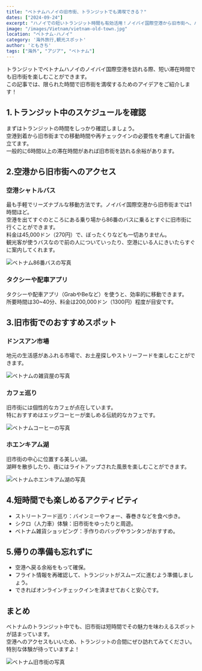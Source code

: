```yaml
---
title: "ベトナムハノイの旧市街、トランジットでも満喫できる？"
dates: ["2024-09-24"]
excerpt: "ハノイでの短いトランジット時間も有効活用！ノイバイ国際空港から旧市街へ、バスやタクシーで簡単にアクセスし、地元市場やエッグコーヒー、ホエンキアム湖など魅力溢れるスポットを効率よく楽しむための完全ガイドです。"
image: "/images/Vietnam/vietnam-old-town.jpg"
location: "ベトナム-ハノイ"
category: '海外旅行,観光スポット'
author: 'ともきち'
tags: ["海外", "アジア", "ベトナム"]
---
```


トランジットでベトナムハノイのノイバイ国際空港を訪れる際、短い滞在時間でも旧市街を楽しむことができます。  
この記事では、限られた時間で旧市街を満喫するためのアイデアをご紹介します！  

## 1.トランジット中のスケジュールを確認

まずはトランジットの時間をしっかり確認しましょう。  
空港到着から旧市街までの移動時間や再チェックインの必要性を考慮して計画を立てます。  
一般的に6時間以上の滞在時間があれば旧市街を訪れる余裕があります。  

## 2.空港から旧市街へのアクセス

### 空港シャトルバス

最も手軽でリーズナブルな移動方法です。ノイバイ国際空港から旧市街までは1時間ほど。  
空港を出てすぐのところにある乗り場から86番のバスに乗るとすぐに旧市街に行くことができます。  
料金は45,000ドン（270円）で、ぼったくりなども一切ありません。  
観光客が使うバスなので前の人についていったり、空港にいる人にきいたらすぐに案内してくれます。  

![ベトナム86番バスの写真](/images/Vietnam/vietnam-bus.jpg)

### タクシーや配車アプリ

タクシーや配車アプリ（GrabやBeなど）を使うと、効率的に移動できます。  
所要時間は30~40分、料金は200,000ドン（1300円）程度が目安です。  

## 3.旧市街でのおすすめスポット

### ドンスアン市場

地元の生活感があふれる市場で、お土産探しやストリーフードを楽しむことができます。  

![ベトナムの雑貨屋の写真](/images/Vietnam/vietnam-general-store.jpg)

### カフェ巡り

旧市街には個性的なカフェが点在しています。  
特におすすめはエッグコーヒーが楽しめる伝統的なカフェです。  

![ベトナムコーヒーの写真](/images/Vietnam/vietnam-coffee.jpg)

### ホエンキアム湖

旧市街の中心に位置する美しい湖。  
湖畔を散歩したり、夜にはライトアップされた風景を楽しむことができます。  

![ベトナムホエンキアム湖の写真](/images/Vietnam/ho-hoan-kiem-lake.jpg)

## 4.短時間でも楽しめるアクティビティ

- ストリートフード巡り：バインミーやフォー、春巻きなどを食べ歩き。  
- シクロ（人力車）体験：旧市街をゆったりと周遊。  
- ベトナム雑貨ショッピング：手作りのバッグやランタンがおすすめ。  

## 5.帰りの準備も忘れずに

- 空港へ戻る余裕をもって確保。  
- フライト情報を再確認して、トランジットがスムーズに進むよう準備しましょう。  
- できればオンラインチェックインを済ませておくと安心です。  

## まとめ

ベトナムのトランジット中でも、旧市街は短時間でその魅力を味わえるスポットが詰まっています。  
空港へのアクセスもいいため、トランジットの合間にぜひ訪れてみてください。  
特別な体験が待っていますよ！  

![ベトナム旧市街の写真](/images/Vietnam/vietnam-old-town2.jpg)
